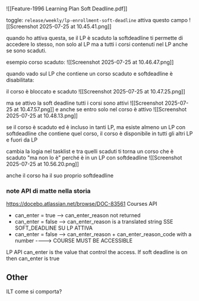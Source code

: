 ![[Feature-1996 Learning Plan Soft Deadline.pdf]]


toggle: `release/weekly/lp-enrollment-soft-deadline`
attiva questo campo
![[Screenshot 2025-07-25 at 10.45.41.png]]

quando ho attiva questa, se il LP è scaduto la softdeadline ti permette di accedere lo stesso, non solo al LP ma a tutti i corsi contenuti nel LP anche se sono scaduti.

esempio corso scaduto:
![[Screenshot 2025-07-25 at 10.46.47.png]]


quando vado sul LP che contiene un corso scaduto e softdeadline è disabilitata:

il corso è bloccato e scaduto
![[Screenshot 2025-07-25 at 10.47.25.png]]

ma se attivo la soft deadline tutti i corsi sono attivi 
![[Screenshot 2025-07-25 at 10.47.57.png]]
e anche se entro solo nel corso è attivo
![[Screenshot 2025-07-25 at 10.48.13.png]]



se il corso è scaduto ed è incluso in tanti LP, ma esiste almeno un LP con softdeadline che contiene quel corso, il corso è disponibile in tutti gli altri LP e fuori da LP

cambia la logia nel tasklist e tra quelli scaduti ti torna un corso che è scaduto "ma non lo è" perché è in un LP con softdeadline
![[Screenshot 2025-07-25 at 10.56.20.png]]

anche il corso ha il suo proprio softdeadline 


### note API di matte nella storia
https://docebo.atlassian.net/browse/DOC-83561
Courses API
  - can_enter = true --> can_enter_reason not returned
  - can_enter = false --> can_enter_reason is a translated string
SSE SOFT_DEADLINE SU LP ATTIVA
  - can_enter = false --> can_enter_reason + can_enter_reason_code with a number ----> COURSE MUST BE ACCESSIBLE


LP API
can_enter is the value that control the access. If soft deadline is on then can_enter is true


## Other

ILT come si comporta?